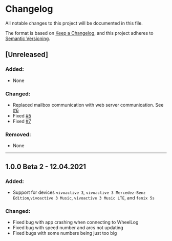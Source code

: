 # Changelog
All notable changes to this project will be documented in this file.

The format is based on [Keep a Changelog](https://keepachangelog.com/en/1.0.0/),
and this project adheres to [Semantic Versioning](https://semver.org/spec/v2.0.0.html).

## [Unreleased]

### Added:
- None

### Changed:
- Replaced mailbox communication with web server communication. See [#6](https://github.com/Wheellog/WheelLog.Garmin/issues/6)
- Fixed [#5](https://github.com/Wheellog/WheelLog.Garmin/issues/5)
- Fixed [#7](https://github.com/Wheellog/WheelLog.Garmin/issues/7)

### Removed:
- None

---

## 1.0.0 Beta 2 - 12.04.2021

### Added: 
- Support for devices `vivoactive 3`, `vivoactive 3 Mercedez-Benz Edition`,`vivoactive 3 Music`, `vivoactive 3 Music LTE`, and `fenix 5s`

### Changed:
- Fixed bug with app crashing when connecting to WheelLog
- Fixed bug with speed number and arcs not updating
- Fixed bugs with some numbers being just too big